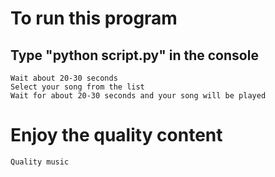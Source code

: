 # To run this program

  ## Type "python script.py" in the console

    Wait about 20-30 seconds
    Select your song from the list
    Wait for about 20-30 seconds and your song will be played


# Enjoy the quality content
    Quality music